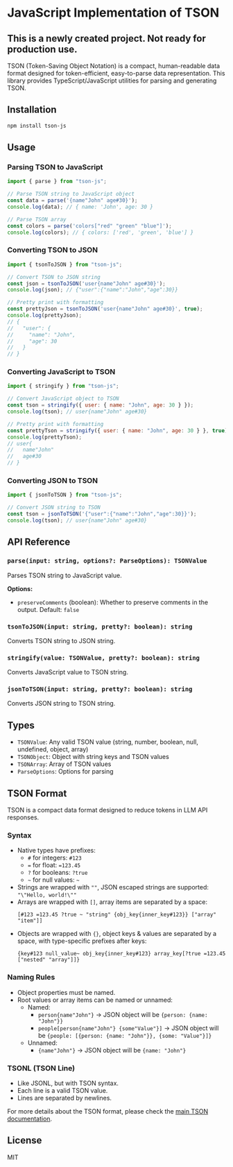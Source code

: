 # JavaScript Implementation of TSON

## This is a newly created project. Not ready for production use.

TSON (Token-Saving Object Notation) is a compact, human-readable data format designed for token-efficient, easy-to-parse data representation. This library provides TypeScript/JavaScript utilities for parsing and generating TSON.

## Installation

```bash
npm install tson-js
```

## Usage

### Parsing TSON to JavaScript

```javascript
import { parse } from "tson-js";

// Parse TSON string to JavaScript object
const data = parse('{name"John" age#30}');
console.log(data); // { name: 'John', age: 30 }

// Parse TSON array
const colors = parse('colors["red" "green" "blue"]');
console.log(colors); // { colors: ['red', 'green', 'blue'] }
```

### Converting TSON to JSON

```javascript
import { tsonToJSON } from "tson-js";

// Convert TSON to JSON string
const json = tsonToJSON('user{name"John" age#30}');
console.log(json); // {"user":{"name":"John","age":30}}

// Pretty print with formatting
const prettyJson = tsonToJSON('user{name"John" age#30}', true);
console.log(prettyJson);
// {
//   "user": {
//     "name": "John",
//     "age": 30
//   }
// }
```

### Converting JavaScript to TSON

```javascript
import { stringify } from "tson-js";

// Convert JavaScript object to TSON
const tson = stringify({ user: { name: "John", age: 30 } });
console.log(tson); // user{name"John" age#30}

// Pretty print with formatting
const prettyTson = stringify({ user: { name: "John", age: 30 } }, true);
console.log(prettyTson);
// user{
//   name"John"
//   age#30
// }
```

### Converting JSON to TSON

```javascript
import { jsonToTSON } from "tson-js";

// Convert JSON string to TSON
const tson = jsonToTSON('{"user":{"name":"John","age":30}}');
console.log(tson); // user{name"John" age#30}
```

## API Reference

### `parse(input: string, options?: ParseOptions): TSONValue`

Parses TSON string to JavaScript value.

**Options:**

- `preserveComments` (boolean): Whether to preserve comments in the output. Default: `false`

### `tsonToJSON(input: string, pretty?: boolean): string`

Converts TSON string to JSON string.

### `stringify(value: TSONValue, pretty?: boolean): string`

Converts JavaScript value to TSON string.

### `jsonToTSON(input: string, pretty?: boolean): string`

Converts JSON string to TSON string.

## Types

- `TSONValue`: Any valid TSON value (string, number, boolean, null, undefined, object, array)
- `TSONObject`: Object with string keys and TSON values
- `TSONArray`: Array of TSON values
- `ParseOptions`: Options for parsing

## TSON Format

TSON is a compact data format designed to reduce tokens in LLM API responses.

### Syntax

- Native types have prefixes:
  - `#` for integers: `#123`
  - `=` for float: `=123.45`
  - `?` for booleans: `?true`
  - `~` for null values: `~`
- Strings are wrapped with `""`, JSON escaped strings are supported: `"\"Hello, world!\""`
- Arrays are wrapped with `[]`, array items are separated by a space:
  ```
  [#123 =123.45 ?true ~ "string" {obj_key{inner_key#123}} ["array" "item"]]
  ```
- Objects are wrapped with `{}`, object keys & values are separated by a space, with type-specific prefixes after keys:
  ```
  {key#123 null_value~ obj_key{inner_key#123} array_key[?true =123.45 ["nested" "array"]]}
  ```

### Naming Rules

- Object properties must be named.
- Root values or array items can be named or unnamed:
  - Named:
    - `person{name"John"}` → JSON object will be `{person: {name: "John"}}`
    - `people[person{name"John"} {some"Value"}]` → JSON object will be `{people: [{person: {name: "John"}}, {some: "Value"}]}`
  - Unnamed:
    - `{name"John"}` → JSON object will be `{name: "John"}`

### TSONL (TSON Line)

- Like JSONL, but with TSON syntax.
- Each line is a valid TSON value.
- Lines are separated by newlines.

For more details about the TSON format, please check the [main TSON documentation](https://github.com/yourusername/tson).

## License

MIT
